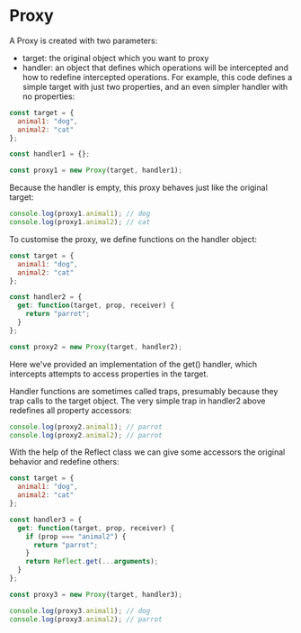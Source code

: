 # Proxy

A Proxy is created with two parameters:

- target: the original object which you want to proxy
- handler: an object that defines which operations will be intercepted and how to redefine intercepted operations.
  For example, this code defines a simple target with just two properties, and an even simpler handler with no properties:

```js
const target = {
  animal1: "dog",
  animal2: "cat"
};

const handler1 = {};

const proxy1 = new Proxy(target, handler1);
```

Because the handler is empty, this proxy behaves just like the original target:

```js
console.log(proxy1.animal1); // dog
console.log(proxy1.animal2); // cat
```

To customise the proxy, we define functions on the handler object:

```js
const target = {
  animal1: "dog",
  animal2: "cat"
};

const handler2 = {
  get: function(target, prop, receiver) {
    return "parrot";
  }
};

const proxy2 = new Proxy(target, handler2);
```

Here we've provided an implementation of the get() handler, which intercepts attempts to access properties in the target.

Handler functions are sometimes called traps, presumably because they trap calls to the target object. The very simple trap in handler2 above redefines all property accessors:

```js
console.log(proxy2.animal1); // parrot
console.log(proxy2.animal2); // parrot
```

With the help of the Reflect class we can give some accessors the original behavior and redefine others:

```js
const target = {
  animal1: "dog",
  animal2: "cat"
};

const handler3 = {
  get: function(target, prop, receiver) {
    if (prop === "animal2") {
      return "parrot";
    }
    return Reflect.get(...arguments);
  }
};

const proxy3 = new Proxy(target, handler3);

console.log(proxy3.animal1); // dog
console.log(proxy3.animal2); // parrot
```
